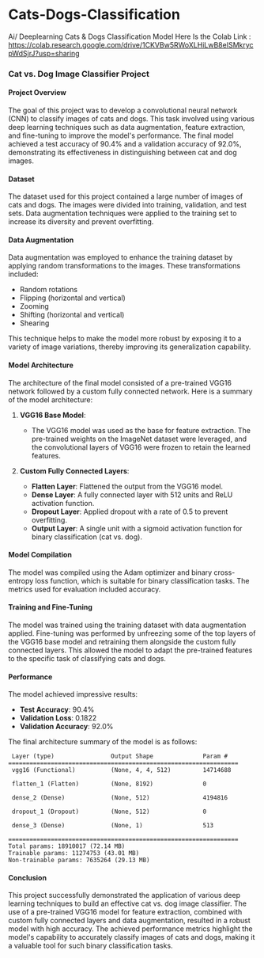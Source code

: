 # Cats-Dogs-Classification
Ai/ Deeplearning Cats &amp; Dogs Classification Model
Here Is the Colab Link : https://colab.research.google.com/drive/1CKVBw5RWoXLHiLwB8eISMkrycpWdSjrJ?usp=sharing

### Cat vs. Dog Image Classifier Project

#### Project Overview
The goal of this project was to develop a convolutional neural network (CNN) to classify images of cats and dogs. This task involved using various deep learning techniques such as data augmentation, feature extraction, and fine-tuning to improve the model's performance. The final model achieved a test accuracy of 90.4% and a validation accuracy of 92.0%, demonstrating its effectiveness in distinguishing between cat and dog images.

#### Dataset
The dataset used for this project contained a large number of images of cats and dogs. The images were divided into training, validation, and test sets. Data augmentation techniques were applied to the training set to increase its diversity and prevent overfitting.

#### Data Augmentation
Data augmentation was employed to enhance the training dataset by applying random transformations to the images. These transformations included:

- Random rotations
- Flipping (horizontal and vertical)
- Zooming
- Shifting (horizontal and vertical)
- Shearing

This technique helps to make the model more robust by exposing it to a variety of image variations, thereby improving its generalization capability.

#### Model Architecture
The architecture of the final model consisted of a pre-trained VGG16 network followed by a custom fully connected network. Here is a summary of the model architecture:

1. **VGG16 Base Model**:
   - The VGG16 model was used as the base for feature extraction. The pre-trained weights on the ImageNet dataset were leveraged, and the convolutional layers of VGG16 were frozen to retain the learned features.

2. **Custom Fully Connected Layers**:
   - **Flatten Layer**: Flattened the output from the VGG16 model.
   - **Dense Layer**: A fully connected layer with 512 units and ReLU activation function.
   - **Dropout Layer**: Applied dropout with a rate of 0.5 to prevent overfitting.
   - **Output Layer**: A single unit with a sigmoid activation function for binary classification (cat vs. dog).

#### Model Compilation
The model was compiled using the Adam optimizer and binary cross-entropy loss function, which is suitable for binary classification tasks. The metrics used for evaluation included accuracy.

#### Training and Fine-Tuning
The model was trained using the training dataset with data augmentation applied. Fine-tuning was performed by unfreezing some of the top layers of the VGG16 base model and retraining them alongside the custom fully connected layers. This allowed the model to adapt the pre-trained features to the specific task of classifying cats and dogs.

#### Performance
The model achieved impressive results:
- **Test Accuracy**: 90.4%
- **Validation Loss**: 0.1822
- **Validation Accuracy**: 92.0%

The final architecture summary of the model is as follows:

```
 Layer (type)                Output Shape              Param #   
=================================================================
 vgg16 (Functional)          (None, 4, 4, 512)         14714688  
                                                                 
 flatten_1 (Flatten)         (None, 8192)              0         
                                                                 
 dense_2 (Dense)             (None, 512)               4194816   
                                                                 
 dropout_1 (Dropout)         (None, 512)               0         
                                                                 
 dense_3 (Dense)             (None, 1)                 513       
                                                                 
=================================================================
Total params: 18910017 (72.14 MB)
Trainable params: 11274753 (43.01 MB)
Non-trainable params: 7635264 (29.13 MB)
```

#### Conclusion
This project successfully demonstrated the application of various deep learning techniques to build an effective cat vs. dog image classifier. The use of a pre-trained VGG16 model for feature extraction, combined with custom fully connected layers and data augmentation, resulted in a robust model with high accuracy. The achieved performance metrics highlight the model's capability to accurately classify images of cats and dogs, making it a valuable tool for such binary classification tasks.
